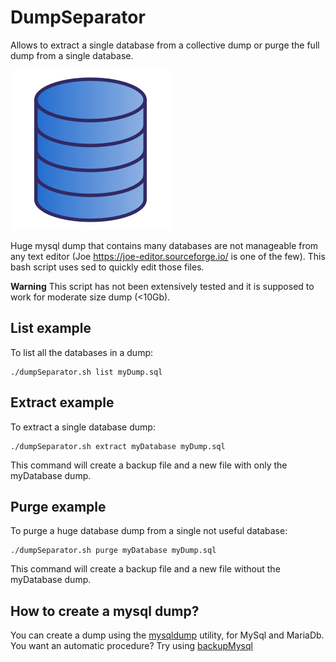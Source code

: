 # DumpSeparator
Allows to extract a single database from a collective dump or purge the full dump from a single database.

![Db tools](db-tools.svg)

Huge mysql dump that contains many databases are not manageable from any text editor (Joe https://joe-editor.sourceforge.io/  is one of the few).
This bash script uses sed to quickly edit those files.

**Warning**
This script has not been extensively tested and it is supposed to work for moderate size dump (<10Gb).

## List example
To list all the databases in a dump:

    ./dumpSeparator.sh list myDump.sql

## Extract example
To extract a single database dump:

    ./dumpSeparator.sh extract myDatabase myDump.sql

This command will create a backup file and a new file with only the myDatabase dump.

## Purge example 
To purge a huge database dump from a single not useful database:

    ./dumpSeparator.sh purge myDatabase myDump.sql

This command will create a backup file and a new file without the myDatabase dump.

## How to create a mysql dump?
You can create a dump using the [mysqldump](https://mariadb.com/kb/en/mariadb-dumpmysqldump/) utility, for MySql and MariaDb.
You want an automatic procedure? Try using [backupMysql](https://github.com/canonex/backupMysql)
